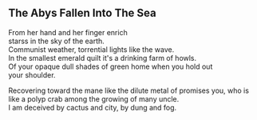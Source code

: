 The Abys Fallen Into The Sea
----------------------------
From her hand and her finger enrich  
starss in the sky of the earth.  
Communist weather, torrential lights like the wave.  
In the smallest emerald quilt it's a drinking farm of howls.  
Of your opaque dull shades of green home when you hold out  
your shoulder.  
  
Recovering toward the mane like the dilute metal of promises you, who is like a polyp crab among the growing of many uncle.  
I am deceived by cactus and city, by dung and fog.  

